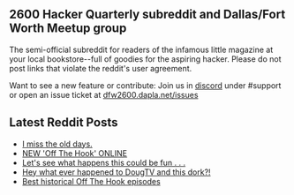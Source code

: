 ## 2600 Hacker Quarterly subreddit and Dallas/Fort Worth Meetup group
The semi-official subreddit for readers of the infamous little magazine at your local bookstore--full of goodies for the aspiring hacker. Please do not post links that violate the reddit's user agreement.

Want to see a new feature or contribute: 
Join us in [discord](https://dfw2600.dapla.net/chat) under #support or open an issue ticket at [dfw2600.dapla.net/issues](https://dfw2600.dapla.net/issues)

## Latest Reddit Posts
<!-- BLOG-POST-LIST:START -->
- [I miss the old days.](https://www.reddit.com/r/2600/comments/1bbf3l4/i_miss_the_old_days/)
- [NEW 'Off The Hook' ONLINE](https://2600.com/hook/06-03-2024)
- [Let's see what happens this could be fun . . .](https://www.reddit.com/r/2600/comments/1b3ecot/lets_see_what_happens_this_could_be_fun/)
- [Hey what ever happened to DougTV and this dork?!](https://www.reddit.com/r/2600/comments/1b180um/hey_what_ever_happened_to_dougtv_and_this_dork/)
- [Best historical Off The Hook episodes](https://www.reddit.com/r/2600/comments/1b0d78r/best_historical_off_the_hook_episodes/)
<!-- BLOG-POST-LIST:END -->
